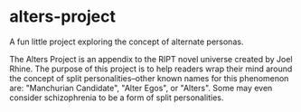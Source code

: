# alters-project
A fun little project exploring the concept of alternate personas.

The Alters Project is an appendix to the RIPT novel universe created by Joel Rhine. The purpose of this project is to help readers wrap their mind around the concept of split personalities–other known names for this phenomenon are: "Manchurian Candidate", "Alter Egos", or "Alters". Some may even consider schizophrenia to be a form of split personalities.
